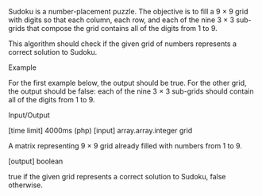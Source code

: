 Sudoku is a number-placement puzzle. The objective is to fill a 9 × 9 grid with digits so that each column, each row, and each of the nine 3 × 3 sub-grids that compose the grid contains all of the digits from 1 to 9.

This algorithm should check if the given grid of numbers represents a correct solution to Sudoku.

Example

For the first example below, the output should be true. For the other grid, the output should be false: each of the nine 3 × 3 sub-grids should contain all of the digits from 1 to 9.



Input/Output

[time limit] 4000ms (php)
[input] array.array.integer grid

A matrix representing 9 × 9 grid already filled with numbers from 1 to 9.

[output] boolean

true if the given grid represents a correct solution to Sudoku, false otherwise.